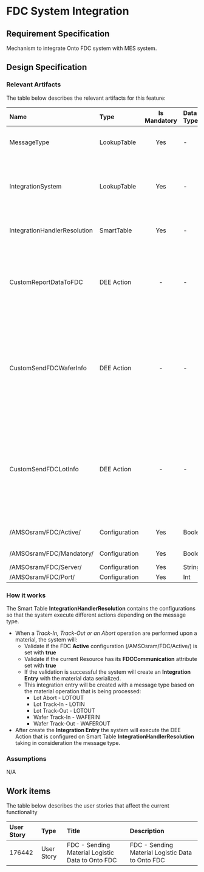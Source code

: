 # FDC System Integration

## Requirement Specification
Mechanism to integrate Onto FDC system with MES system.

## Design Specification

### Relevant Artifacts
The table below describes the relevant artifacts for this feature:

Name                         | Type             | Is Mandatory | Data Type | Description 
:--------------------------- | :--------------- | :----------: | :-------- | :-----------------------------------------------------------
MessageType                  | LookupTable      | Yes          | -         | Integration entry message type.
IntegrationSystem            | LookupTable      | Yes          | -         | Possible types of systems that are available for integration.
IntegrationHandlerResolution | SmartTable       | Yes          | -         | Used to resolve the integration handler.
CustomReportDataToFDC        | DEE Action       | -            | -         | Dee action is triggered to create an integration entry with the material data to send to FDC.
CustomSendFDCWaferInfo       | DEE Action       | -            | -         | DEE action is triggered by Integration Entry Handler in order to process Integration Entries and send Wafer Info to Onto FDC.
CustomSendFDCLotInfo         | DEE Action       | -            | -         | DEE action is triggered by Integration Entry Handler in order to process Integration Entries and send Lot Info to Onto FDC.
/AMSOsram/FDC/Active/        | Configuration    | Yes          | Boolean   | Enables the Onto FDC integration.
/AMSOsram/FDC/Mandatory/     | Configuration    | Yes          | Boolean   | FDC mandatory.
/AMSOsram/FDC/Server/        | Configuration    | Yes          | String    | FDC server.
/AMSOsram/FDC/Port/          | Configuration    | Yes          | Int       | FDC port.


### How it works
The Smart Table **IntegrationHandlerResolution** contains the configurations so that the system execute different actions depending on the message type.

* When a *Track-In, Track-Out or an Abort* operation are performed upon a material, the system will:
  * Validate if the FDC **Active** configuration (/AMSOsram/FDC/Active/) is set with **true**
  * Validate if the current Resource has its **FDCCommunication** attribute set with **true**
  * If the validation is successful the system will create an **Integration Entry** with the material data serialized. 
  * This integration entry will be created with a message type based on the material operation that is being processed:
    * Lot Abort - LOTOUT
    * Lot Track-In - LOTIN
    * Lot Track-Out - LOTOUT
    * Wafer Track-In - WAFERIN
    * Wafer Track-Out - WAFEROUT
* After create the **Integration Entry** the system will execute the DEE Action that is configured on Smart Table **IntegrationHandlerResolution** taking in consideration the message type.

### Assumptions
N/A

## Work items

The table below describes the user stories that affect the current functionality

User Story | Type       | Title                                               | Description
:--------- | :--------- | :-------------------------------------------------- | :----------
176442     | User Story | FDC - Sending Material Logistic Data to Onto FDC    | FDC - Sending Material Logistic Data to Onto FDC